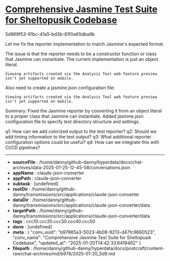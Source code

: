 # [Comprehensive Jasmine Test Suite for Sheltopusik Codebase](https://claude.ai/chat/b97865a3-5023-4b08-9213-d47fc9660523)

5d969f53-91bc-41a5-bd3b-81f0e65dba9b

 Let me fix the reporter implementation to match Jasmine's expected format.

<antThinking>The issue is that the reporter needs to be a constructor function or class that Jasmine can instantiate. The current implementation is just an object literal.</antThinking>
```
Viewing artifacts created via the Analysis Tool web feature preview isn’t yet supported on mobile.
```



Also need to create a jasmine.json configuration file:
```
Viewing artifacts created via the Analysis Tool web feature preview isn’t yet supported on mobile.
```



Summary: Fixed the Jasmine reporter by converting it from an object literal to a proper class that Jasmine can instantiate. Added jasmine.json configuration file to specify test directory structure and settings.

q1: How can we add colorized output to the test reporter?
q2: Should we add timing information to the test output?
q3: What additional reporter configuration options could be useful?
q4: How can we integrate this with CI/CD pipelines?

---

* **sourceFile** : /home/danny/github-danny/hyperdata/docs/chat-archives/data-2025-01-25-12-45-58/conversations.json
* **appName** : claude-json-converter
* **appPath** : claude-json-converter
* **subtask** : [undefined]
* **rootDir** : /home/danny/github-danny/transmissions/src/applications/claude-json-converter
* **dataDir** : /home/danny/github-danny/transmissions/src/applications/claude-json-converter/data
* **targetPath** : /home/danny/github-danny/transmissions/src/applications/claude-json-converter/data
* **tags** : ccc10.ccc20.ccc30.ccc40.ccc50
* **done** : [undefined]
* **meta** : {
  "conv_uuid": "b97865a3-5023-4b08-9213-d47fc9660523",
  "conv_name": "Comprehensive Jasmine Test Suite for Sheltopusik Codebase",
  "updated_at": "2025-01-20T14:42:33.641946Z"
}
* **filepath** : /home/danny/github-danny/hyperdata/docs/postcraft/content-raw/chat-archives/md/b978/2025-01-20_5d9.md